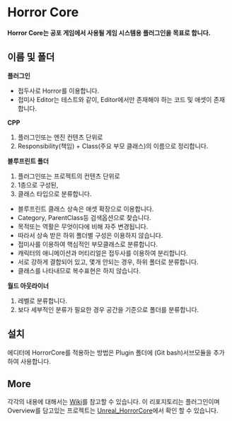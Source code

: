 # Horror Core

**Horror Core는 공포 게임에서 사용될 게임 시스템용 플러그인을 목표로 합니다.**

## 이름 및 폴더

**플러그인**
* 접두사로 Horror를 이용합니다.
* 접미사 Editor는 테스트와 같이, Editor에서만 존재해야 하는 코드 및 애셋이 존재합니다.

**CPP**

1. 플러그인또는 엔진 컨텐츠 단위로
2. Responsibility(책임) + Class(주요 부모 클래스)의 이름으로 정리합니다.

**블루프린트 폴더**

1. 플러그인또는 프로젝트의 컨텐츠 단위로
2. 1층으로 구성된, 
3. 클래스 타입으로 분류합니다.

* 블루프린트 클래스 상속은 애셋 확장으로 이용합니다.
* Category, ParentClass등 검색옵션으로 찾습니다.
* 목적또는 역활은 무엇이다에 비해 자주 변경됩니다.
* 따라서 상속 받은 하위 폴더별 구성은 이용하지 않습니다.
* 접미사를 이용하여 핵심적인 부모클래스로 분류합니다.
* 캐릭터의 애니메이션과 머티리얼은 접두사를 이용하여 분리합니다.
* 서로 강하게 결합되어 있고, 몇개 안되는 경우, 하위 폴더로 분류합니다.
* 클래스를 나타내므로 복수표현은 하지 않습니다.

**월드 아웃라이너**

1. 레벨로 분류합니다.
2. 보다 세부적인 분류가 필요한 경우 공간을 기준으로 폴더를 분류합니다. 

## 설치

에디터에 HorrorCore를 적용하는 방법은 Plugin 폴더에 (Git bash)서브모듈을 추가하여 사용합니다.

## More

각각의 내용에 대해서는 [Wiki](https://github.com/kbmhansungb/UnrealPlugin_HorrorCore/wiki)를 참고할 수 있습니다. 이 리포지토리는 플러그인이며 Overview를 담고있는 프로젝트는 [Unreal_HorrorCore](https://github.com/kbmhansungb/Unreal_HorrorCore)에서 확인 할 수 있습니다.
